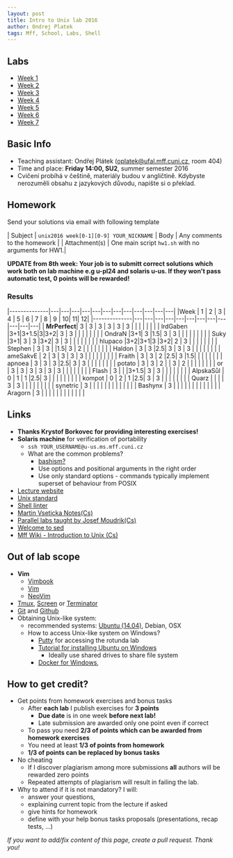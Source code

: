 ```yaml
---
layout: post
title: Intro to Unix lab 2016
author: Ondrej Platek
tags: Mff, School, Labs, Shell
---
```


Labs
----
- [Week 1](/2016/02/22/unix-week-1/)
- [Week 2](/2016/02/29/unix-week-2/)
- [Week 3](/2016/03/11/unix-week-3/)
- [Week 4](/2016/03/18/unix-week-4/)
- [Week 5](/2016/03/25/unix-week-5/)
- [Week 6](/2016/04/05/unix-week-6/)
- [Week 7](/2016/04/14/unix-week-7/)

Basic Info
----------
- Teaching assistant: Ondřej Plátek (oplatek@ufal.mff.cuni.cz, room 404)
- Time and place: **Friday 14:00, SU2**, summer semester 2016
- Cvičení probíhá v češtině, materiály budou v angličtině. Kdybyste nerozuměli obsahu z jazykových důvodu, napište si o překlad.

Homework
--------
Send your solutions via email with following template

| Subject | `unix2016 week[0-1][0-9] YOUR_NICKNAME`
| Body    | Any comments to the homework |
| Attachment(s) | One main script `hw1.sh` with no arguments for HW1.|

 **UPDATE from 8th week: Your job is to submitt correct solutions which work both on lab machine e.g u-pl24 and solaris u-us. If they won't pass automatic test, 0 points will be rewarded!** 

### Results

|--------------|---|---|---|---|---|---|---|---|---|---|---|---|
|Week          | 1 | 2 | 3 | 4 | 5 | 6 | 7 | 8 | 9 | 10| 11| 12|
|--------------|---|---|---|---|---|---|---|---|---|---|---|---|
| **MrPerfect**| 3 | 3 | 3 | 3 | 3 | 3 |   |   |   |   |   |   |
| lrdGaben     |3+1|3+1.5|3|3+2| 3 | 3 |   |   |   |   |   |   |
| OndraN       |3+1| 3 |1.5| 3 | 3 |   |   |   |   |   |   |   |
| Suky         |3+1| 3 | 3 |3+2| 3 | 3 |   |   |   |   |   |   |
| hlupaco      |3+2|3+1|3  |3+2| 2 | 3 |   |   |   |   |   |   |
| Stephen      | 3 | 3 |   |1.5| 3 | 2 |   |   |   |   |   |   |
| Haldon       | 3 | 3 |2.5| 3 | 3 | 3 |   |   |   |   |   |   |
| ameSakvE     | 2 | 3 | 3 | 3 | 3 |   |   |   |   |   |   |   |
| Fraith       | 3 | 3 | 2 |2.5| 3 |1.5|   |   |   |   |   |   |
| apnoea       | 3 | 3 | 3 |2.5| 3 | 3 |   |   |   |   |   |   |
| potato       | 3 | 3 | 2 |   | 3 | 2 |   |   |   |   |   |   |
| or           | 3 | 3 | 3 | 3 | 3 | 3 |   |   |   |   |   |   |
| Flash        | 3 |   | |3+1.5| 3 | 3 |   |   |   |   |   |   |
| AlpskaSůl    | 0 | 1 | 1 |2.5| 3 |   |   |   |   |   |   |   |
| kompot       | 0 | 2 | 1 |2.5| 3 | 3 |   |   |   |   |   |   |
| Quarz        |   |   |   | 3 | 3 |   |   |   |   |   |   |   |
| synetric     | 3 |   |   |   |   |   |   |   |   |   |   |   |
| Bashynx      | 3 |   |   |   |   |   |   |   |   |   |   |   |
| Aragorn      | 3 |   |   |   |   |   |   |   |   |   |   |   |


Links
-----
- **Thanks Krystof Borkovec for providing interesting exercises!**
- **Solaris machine** for verification of portability
    - `ssh YOUR_USERNAME@u-us.ms.mff.cuni.cz`
    - What are the common problems?
        - [bashism?][bashism]
        - Use options and positional arguments in the right order
        - Use only standard options - commands typically implement superset of behaviour from POSIX 
- [Lecture website][lecture]
- [Unix standard][unix-standard]
- [Shell linter][shell-linter]
- [Martin Vseticka Notes(Cs)][vseticka]
- [Parallel labs taught by Josef Moudrik(Cs)][moudrik]
- [Welcome to sed][sed]
- [Mff Wiki - Introduction to Unix (Cs)][wiki-unix]

Out of lab scope
----------------
- **Vim**
    - [Vimbook][vimbook]
    - [Vim][vim]
    - [NeoVim][neovim]
- [Tmux][tmux], [Screen][screen] or [Terminator][terminator]
- [Git][git] and [Github][github]
- Obtaining Unix-like system:
    - recommended systems: [Ubuntu (14.04)][ubuntu-install], Debian, OSX
    - How to access Unix-like system on Windows? 
        - [Putty][putty] for accessing the rotunda lab
        - [Tutorial for installing Ubuntu on Windows][virtualbox-on-windows]
            - Ideally use shared drives to share file system
        - [Docker for Windows][docker-win],

How to get credit?
------------------
- Get points from homework exercises and bonus tasks
    - After **each lab** I publish exercises for **3 points**
        - **Due date** is in one week **before next lab!**
        - Late submission are awarded only one point even if correct
    - To pass you need **2/3 of points which can be awarded from homework exercises**
    - You need  at least **1/3 of points from homework**
    - **1/3 of points can be replaced by bonus tasks**
- No cheating
    - If I discover plagiarism among more submissions **all** authors will be rewarded zero points
    - Repeated attempts of plagiarism will result in failing the lab.
- Why to attend if it is not mandatory? I will:
    - answer your questions,
    - explaining current topic from the lecture if asked
    - give hints for homework
    - define with your help bonus tasks proposals (presentations, recap tests, ...)



*If you want to add/fix content of this page, create a pull request. Thank you!*


[sed]: http://sed.sourceforge.net/
[wiki-unix]: http://wiki.matfyz.cz/wiki/%C3%9Avod_do_UNIXu
[vseticka]: http://www.martinvseticka.eu/index.php?sekce=browse&page=79
[moudrik]: http://j2m.cz/~jm/vyuka/unix2016/
[github]: https://guides.github.com/activities/hello-world/
[git]: http://git-scm.com/docs/gittutorial
[screen]: https://www.gnu.org/software/screen/
[tmux]: https://tmux.github.io/
[vim]: https://github.com/vim/vim
[neovim]: https://github.com/neovim/neovim
[vimbook]: ftp://ftp.vim.org/pub/vim/doc/book/vimbook-OPL.pdf
[docker-win]: https://docs.docker.com/windows/step_one/

[unix-standard]: http://ktiml.mff.cuni.cz/~kucerap/unix/susv4tc1/index.html
[rotunda-unix]: http://wiki.ms.mff.cuni.cz/wiki/laborato%C5%99_UNIX
[rotunda-rights]: http://wiki.ms.mff.cuni.cz/wiki/Pr%C3%A1va_UNIX
[shell-linter]: http://www.shellcheck.net/
[pkucera-lab]: http://ktiml.mff.cuni.cz/~kucerap/unix/
[terminator]: http://gnometerminator.blogspot.cz/p/introduction.html
[virtualbox-on-windows]: http://blog.en.uptodown.com/virtualize-ubuntu-14-04-windows-using-virtualbox/
[putty]: http://www.putty.org/
[ubuntu-install]: http://www.ubuntu.com/download/desktop/install-ubuntu-desktop
[lecture]: http://www.ms.mff.cuni.cz/~forst/teaching.html
[bashism]: http://mywiki.wooledge.org/Bashism
